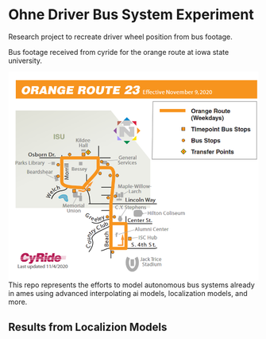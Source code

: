 # Ohne Driver Bus System Experiment
Research project to recreate driver wheel position from bus footage.

Bus footage received from cyride for the orange route at iowa state university. 


<img src="orange.png"
      alt="Markdown Monster icon"
     style="float: left; margin-right: 10px;" />
     

This repo represents the efforts to model autonomous bus systems already in ames using advanced interpolating ai models, localization models, and more. 


## Results from Localizion Models 


